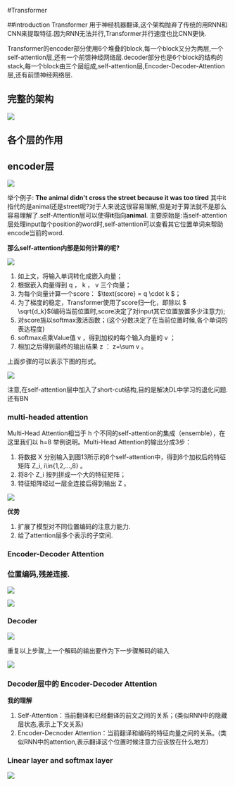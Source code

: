 #Transformer

##introduction
Transformer 用于神经机器翻译,这个架构抛弃了传统的用RNN和CNN来提取特征.因为RNN无法并行,Transformer并行速度也比CNN更快.

Transformer的encoder部分使用6个堆叠的block,每一个block又分为两层,一个self-attention层,还有一个前馈神经网络层.decoder部分也是6个block的结构的stack,每一个block由三个层组成,self-attention层,Encoder-Decoder-Attention层,还有前馈神经网络层.


## 完整的架构

![](https://pic1.zhimg.com/80/v2-9fb280eb2a69baf5ceafcfa3581aa580_hd.jpg)

## 各个层的作用

## encoder层

![](https://pic1.zhimg.com/80/v2-2f06746893477aec8af0c9c3ca1c6c14_hd.jpg)

举个例子:
**The animal didn't cross the street because it was too tired**
其中it指代的是animal还是street呢?对于人来说这很容易理解,但是对于算法就不是那么容易理解了.self-Attention层可以使得**it**指向**animal**.
主要原始是:当self-attention层处理input每个position的word时,self-attention可以查看其它位置单词来帮助encode当前的word.

**那么self-attention内部是如何计算的呢?**

![](http://jalammar.github.io/images/t/transformer_self_attention_vectors.png)


1. 如上文，将输入单词转化成嵌入向量；
2. 根据嵌入向量得到 q ， k ， v 三个向量；
3. 为每个向量计算一个score： $\text{score} = q \cdot k $；
4. 为了梯度的稳定，Transformer使用了score归一化，即除以 $ \sqrt{d_k}$(编码当前位置时,score决定了对input其它位置放置多少注意力);
5. 对score施以softmax激活函数；(这个分数决定了在当前位置时候,各个单词的表达程度)
6. softmax点乘Value值 v ，得到加权的每个输入向量的 v ；
7. 相加之后得到最终的输出结果 z ： z=\sum v 。

上面步骤的可以表示下图的形式。

![](http://jalammar.github.io/images/t/transformer_self_attention_score.png)

注意,在self-attention层中加入了short-cut结构,目的是解决DL中学习的退化问题.还有BN

### multi-headed attention


Multi-Head Attention相当于 h 个不同的self-attention的集成（ensemble），在这里我们以 h=8 举例说明。Multi-Head Attention的输出分成3步：

1. 将数据 X  分别输入到图13所示的8个self-attention中，得到8个加权后的特征矩阵 Z_i, i\in\{1,2,...,8\} 。
2. 将8个 Z_i 按列拼成一个大的特征矩阵；
3. 特征矩阵经过一层全连接后得到输出 Z 。

![](http://jalammar.github.io/images/t/transformer_multi-headed_self-attention-recap.png)

**优势**
1. 扩展了模型对不同位置编码的注意力能力.
2. 给了attention层多个表示的子空间.

### Encoder-Decoder Attention



### 位置编码,残差连接.

![](http://jalammar.github.io/images/t/transformer_positional_encoding_vectors.png)

![](http://jalammar.github.io/images/t/transformer_resideual_layer_norm_2.png)

### Decoder


![](http://jalammar.github.io/images/t/transformer_decoding_1.gif)

重复以上步骤,上一个解码的输出要作为下一步骤解码的输入

![](http://jalammar.github.io/images/t/transformer_decoding_2.gif)

### Decoder层中的 Encoder-Decoder Attention

**我的理解**

1. Self-Attention：当前翻译和已经翻译的前文之间的关系；(类似RNN中的隐藏层状态,表示上下文关系)
2. Encoder-Decnoder Attention：当前翻译和编码的特征向量之间的关系。(类似RNN中的attention,表示翻译这个位置时候注意力应该放在什么地方)

### Linear layer and softmax layer

![](http://jalammar.github.io/images/t/transformer_decoder_output_softmax.png)




